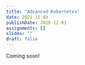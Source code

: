 ```yaml
---
title: "Advanced Kubernetes"
date: 2021-11-03
publishDate: 2020-12-01
assignments: []
slides: ""
draft: false
---
```


Coming soon!
